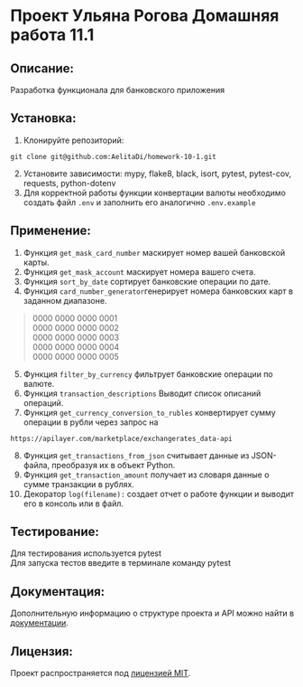 # Проект Ульяна Рогова Домашняя работа 11.1

## Описание:

Разработка функционала для банковского приложения

## Установка:

1. Клонируйте репозиторий:
```
git clone git@github.com:AelitaDi/homework-10-1.git
```
2. Установите зависимости: mypy, flake8, black, isort, pytest, pytest-cov, requests, python-dotenv
3. Для корректной работы функции конвертации валюты необходимо создать файл `.env` и заполнить его аналогично `.env.example`

## Применение:

1. Функция `get_mask_card_number` маскирует номер вашей банковской карты.
2. Функция `get_mask_account` маскирует номера вашего счета.
3. Функция `sort_by_date` сортирует банковские операции по дате.
4. Функция `card_number_generator`генерирует номера банковских карт в заданном диапазоне.
>0000 0000 0000 0001  
0000 0000 0000 0002  
0000 0000 0000 0003  
0000 0000 0000 0004  
0000 0000 0000 0005
5. Функция `filter_by_currency` фильтрует банковские операции по валюте.
6. Функция `transaction_descriptions` Выводит список описаний операций.
7. Функция `get_currency_conversion_to_rubles` конвертирует сумму операции в рубли через запрос на 
```
https://apilayer.com/marketplace/exchangerates_data-api
```
8. Функция `get_transactions_from_json` считывает данные из JSON-файла, преобразуя их в объект Python.
9. Функция `get_transaction_amount` получает из словаря данные о сумме транзакции в рублях.
10. Декоратор `log(filename):` создает отчет о работе функции и выводит его в консоль или в файл.

## Тестирование:

Для тестирования используется pytest  
Для запуска тестов введите в терминале команду pytest

## Документация:

Дополнительную информацию о структуре проекта и API можно найти в [документации](docs/README.md).

## Лицензия:

Проект распространяется под [лицензией MIT](LICENSE).
